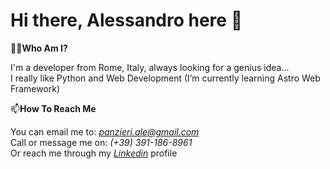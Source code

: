 # Hi there, Alessandro here 👋

🧑‍💻**Who Am I?**

I'm a developer from Rome, Italy, always looking for a genius idea...\
I really like Python and Web Development (I’m currently learning Astro Web Framework)

📫**How To Reach Me**

You can email me to: [*panzieri.ale@gmail.com*](mailto:panzieri.ale@gmail.com)\
Call or message me on: *(+39) 391-186-8961*\
Or reach me through my [*Linkedin*](https://www.linkedin.com/in/alessandropanzieri/) profile
